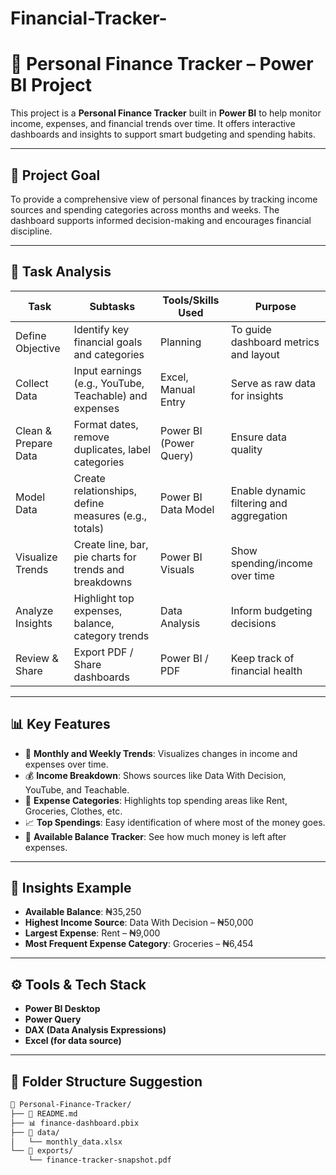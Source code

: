 # Financial-Tracker-
# 💸 Personal Finance Tracker – Power BI Project

This project is a **Personal Finance Tracker** built in **Power BI** to help monitor income, expenses, and financial trends over time. It offers interactive dashboards and insights to support smart budgeting and spending habits.

---

## 📌 Project Goal

To provide a comprehensive view of personal finances by tracking income sources and spending categories across months and weeks. The dashboard supports informed decision-making and encourages financial discipline.

---

## 🧩 Task Analysis

| **Task**               | **Subtasks**                                                                 | **Tools/Skills Used**       | **Purpose**                                       |
|------------------------|------------------------------------------------------------------------------|------------------------------|---------------------------------------------------|
| Define Objective        | Identify key financial goals and categories                                 | Planning                     | To guide dashboard metrics and layout             |
| Collect Data            | Input earnings (e.g., YouTube, Teachable) and expenses                      | Excel, Manual Entry          | Serve as raw data for insights                    |
| Clean & Prepare Data    | Format dates, remove duplicates, label categories                           | Power BI (Power Query)       | Ensure data quality                               |
| Model Data              | Create relationships, define measures (e.g., totals)                        | Power BI Data Model          | Enable dynamic filtering and aggregation          |
| Visualize Trends        | Create line, bar, pie charts for trends and breakdowns                      | Power BI Visuals             | Show spending/income over time                    |
| Analyze Insights        | Highlight top expenses, balance, category trends                            | Data Analysis                | Inform budgeting decisions                        |
| Review & Share          | Export PDF / Share dashboards                                               | Power BI / PDF               | Keep track of financial health                    |

---

## 📊 Key Features

- 📅 **Monthly and Weekly Trends**: Visualizes changes in income and expenses over time.
- 💰 **Income Breakdown**: Shows sources like Data With Decision, YouTube, and Teachable.
- 💸 **Expense Categories**: Highlights top spending areas like Rent, Groceries, Clothes, etc.
- 📈 **Top Spendings**: Easy identification of where most of the money goes.
- 🧮 **Available Balance Tracker**: See how much money is left after expenses.

---

## 🧠 Insights Example

- **Available Balance**: ₦35,250  
- **Highest Income Source**: Data With Decision – ₦50,000  
- **Largest Expense**: Rent – ₦9,000  
- **Most Frequent Expense Category**: Groceries – ₦6,454

---

## ⚙️ Tools & Tech Stack

- **Power BI Desktop**
- **Power Query**
- **DAX (Data Analysis Expressions)**
- **Excel (for data source)**

---

## 📂 Folder Structure Suggestion

```bash
📁 Personal-Finance-Tracker/
├── 📄 README.md
├── 📊 finance-dashboard.pbix
├── 📁 data/
│   └── monthly_data.xlsx
└── 📁 exports/
    └── finance-tracker-snapshot.pdf
